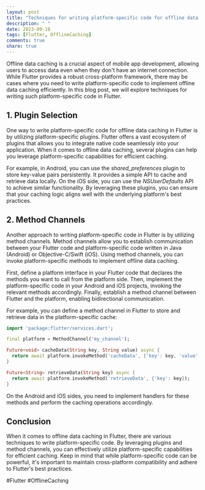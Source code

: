 ```yaml
---
layout: post
title: "Techniques for writing platform-specific code for offline data caching in Flutter."
description: " "
date: 2023-09-18
tags: [Flutter, OfflineCaching]
comments: true
share: true
---
```


Offline data caching is a crucial aspect of mobile app development, allowing users to access data even when they don't have an internet connection. While Flutter provides a robust cross-platform framework, there may be cases where you need to write platform-specific code to implement offline data caching efficiently. In this blog post, we will explore techniques for writing such platform-specific code in Flutter.

## 1. Plugin Selection

One way to write platform-specific code for offline data caching in Flutter is by utilizing platform-specific plugins. Flutter offers a vast ecosystem of plugins that allows you to integrate native code seamlessly into your application. When it comes to offline data caching, several plugins can help you leverage platform-specific capabilities for efficient caching.

For example, in Android, you can use the *shared_preferences* plugin to store key-value pairs persistently. It provides a simple API to cache and retrieve data locally. On the iOS side, you can use the *NSUserDefaults* API to achieve similar functionality. By leveraging these plugins, you can ensure that your caching logic aligns well with the underlying platform's best practices.

## 2. Method Channels

Another approach to writing platform-specific code in Flutter is by utilizing method channels. Method channels allow you to establish communication between your Flutter code and platform-specific code written in Java (Android) or Objective-C/Swift (iOS). Using method channels, you can invoke platform-specific methods to implement offline data caching.

First, define a platform interface in your Flutter code that declares the methods you want to call from the platform side. Then, implement the platform-specific code in your Android and iOS projects, invoking the relevant methods accordingly. Finally, establish a method channel between Flutter and the platform, enabling bidirectional communication.

For example, you can define a method channel in Flutter to store and retrieve data in the platform-specific cache:

```dart
import 'package:flutter/services.dart';

final platform = MethodChannel('my_channel');

Future<void> cacheData(String key, String value) async {
  return await platform.invokeMethod('cacheData', {'key': key, 'value': value});
}

Future<String> retrieveData(String key) async {
  return await platform.invokeMethod('retrieveData', {'key': key});
}
```

On the Android and iOS sides, you need to implement handlers for these methods and perform the caching operations accordingly.

## Conclusion

When it comes to offline data caching in Flutter, there are various techniques to write platform-specific code. By leveraging plugins and method channels, you can effectively utilize platform-specific capabilities for efficient caching. Keep in mind that while platform-specific code can be powerful, it's important to maintain cross-platform compatibility and adhere to Flutter's best practices.

#Flutter #OfflineCaching